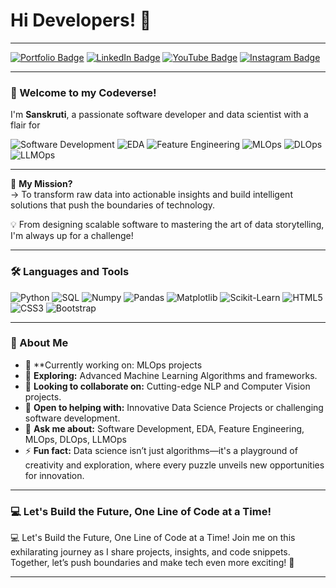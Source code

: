 # Hi Developers! 👋  

---

[![Portfolio Badge](https://img.shields.io/badge/-Portfolio-4CAF50?style=for-the-badge&logo=Linktree&logoColor=white)](https://linktr.ee/sanskrutin)  [![LinkedIn Badge](https://img.shields.io/badge/-LinkedIn-0a66c2?style=for-the-badge&logo=LinkedIn&logoColor=white)](https://www.linkedin.com/in/sanskruti-n-0b866733b/)  [![YouTube Badge](https://img.shields.io/badge/-YouTube-FF0000?style=for-the-badge&logo=YouTube&logoColor=white)](https://www.youtube.com/@SanskrutiN)  [![Instagram Badge](https://img.shields.io/badge/-Instagram-e1306c?style=for-the-badge&logo=Instagram&logoColor=white)](https://www.instagram.com/_sanskruti_n_/)


---

### **🚀 Welcome to my Codeverse!**  

I'm **Sanskruti**, a passionate software developer and data scientist with a flair for 
<p><img alt="Software Development" src="https://img.shields.io/badge/Software_Development-FF5733?style=for-the-badge&logo=code&logoColor=black"/> <img alt="EDA" src="https://img.shields.io/badge/EDA-F6AD55?style=for-the-badge&logo=chart-bar&logoColor=black"/> <img alt="Feature Engineering" src="https://img.shields.io/badge/Feature_Engineering-9C27B0?style=for-the-badge&logo=data&logoColor=black"/> <img alt="MLOps" src="https://img.shields.io/badge/MLOps-D53F8C?style=for-the-badge&logo=opsgenie&logoColor=black"/> <img alt="DLOps" src="https://img.shields.io/badge/DLOps-FFC107?style=for-the-badge&logo=deepmind&logoColor=black"/> <img alt="LLMOps" src="https://img.shields.io/badge/LLMOps-ED8936?style=for-the-badge&logo=openai&logoColor=black"/></p>




---

🌟 **My Mission?**  
->  To transform raw data into actionable insights and build intelligent solutions that push the boundaries of technology.  

💡 From designing scalable software to mastering the art of data storytelling, I'm always up for a challenge!  

---

### **🛠️ Languages and Tools**  

<p>
  <img alt="Python" src="https://img.shields.io/badge/Python-3776AB?style=for-the-badge&logo=python&logoColor=white"/>
  <img alt="SQL" src="https://img.shields.io/badge/SQL-F29111?style=for-the-badge&logo=sql&logoColor=white"/>
  <img alt="Numpy" src="https://img.shields.io/badge/Numpy-013243?style=for-the-badge&logo=numpy&logoColor=white"/>
  <img alt="Pandas" src="https://img.shields.io/badge/Pandas-150458?style=for-the-badge&logo=pandas&logoColor=white"/>
  <img alt="Matplotlib" src="https://img.shields.io/badge/Matplotlib-11557C?style=for-the-badge&logo=matplotlib&logoColor=white"/>
  <img alt="Scikit-Learn" src="https://img.shields.io/badge/Scikit_Learn-F7931E?style=for-the-badge&logo=scikitlearn&logoColor=black"/>
  <img alt="HTML5" src="https://img.shields.io/badge/HTML5-E34F26?style=for-the-badge&logo=html5&logoColor=white"/>
  <img alt="CSS3" src="https://img.shields.io/badge/CSS3-264DE4?style=for-the-badge&logo=css3&logoColor=white"/>
  <img alt="Bootstrap" src="https://img.shields.io/badge/Bootstrap-563D7C?style=for-the-badge&logo=bootstrap&logoColor=white"/>
</p>  

---

### **🌟 About Me**

- 🔭 **Currently working on: MLOps projects
- 🌱 **Exploring:** Advanced Machine Learning Algorithms and frameworks.  
- 👯 **Looking to collaborate on:** Cutting-edge NLP and Computer Vision projects.  
- 🤔 **Open to helping with:** Innovative Data Science Projects or challenging software development.  
- 💬 **Ask me about:** Software Development, EDA, Feature Engineering, MLOps, DLOps, LLMOps
- ⚡ **Fun fact:** Data science isn’t just algorithms—it's a playground of creativity and exploration, where every puzzle unveils new opportunities for innovation.  

---

### **💻 Let's Build the Future, One Line of Code at a Time!**

<p>
  💻 Let's Build the Future, One Line of Code at a Time!
  Join me on this exhilarating journey as I share projects, insights, and code snippets. Together, let’s push boundaries and make tech even more exciting! 🚀
</p>

---



